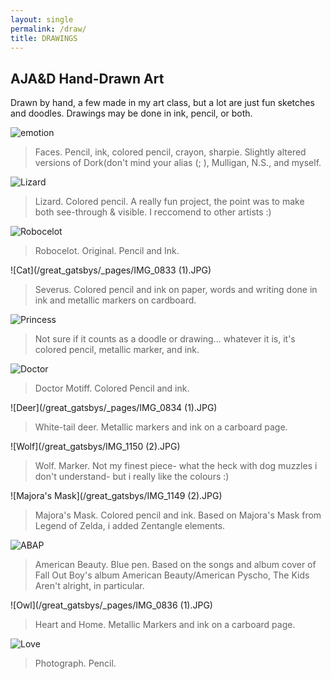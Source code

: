 ```yaml
---
layout: single
permalink: /draw/
title: DRAWINGS
---
```

## AJA&D Hand-Drawn Art
Drawn by hand, a few made in my art class, but a lot are just fun sketches and doodles. Drawings may be done in ink, pencil, or both.

![emotion](great_gatsbys/_pages/6AB1426E-9338-44A2-832C-7D1A742C5E71.jpeg)
>Faces. Pencil, ink, colored pencil, crayon, sharpie. Slightly altered versions of Dork(don't mind your alias (; ), Mulligan, N.S., and myself.

![Lizard](/great_gatsbys/IMG_1151.JPG)
>Lizard. Colored pencil. A really fun project, the point was to make both see-through & visible. I reccomend to other artists :)

![Robocelot](/great_gatsbys/IMG_1163.JPG)
>Robocelot. Original. Pencil and Ink. 

![Cat](/great_gatsbys/_pages/IMG_0833 (1).JPG) 
>Severus. Colored pencil and ink on paper, words and writing done in ink and metallic markers on cardboard.

![Princess](/great_gatsbys/IMG_1162.JPG)
>Not sure if it counts as a doodle or drawing... whatever it is, it's colored pencil, metallic marker, and ink.

![Doctor](/great_gatsbys/IMG_1153.JPG) <!-- .element height="50%" width="50%" -->
>Doctor Motiff. Colored Pencil and ink.

![Deer](/great_gatsbys/_pages/IMG_0834 (1).JPG) 
>White-tail deer. Metallic markers and ink on a carboard page.

![Wolf](/great_gatsbys/IMG_1150 (2).JPG)
>Wolf. Marker. Not my finest piece- what the heck with dog muzzles i don't understand- but i really like the colours :)

![Majora's Mask](/great_gatsbys/IMG_1149 (2).JPG)
>Majora's Mask. Colored pencil and ink. Based on Majora's Mask from Legend of Zelda, i added Zentangle elements.

![ABAP](/great_gatsbys/_pages/IMG_1180.JPG)
>American Beauty. Blue pen. Based on the songs and album cover of Fall Out Boy's album American Beauty/American Pyscho, The Kids Aren't alright, in particular.

![Owl](/great_gatsbys/_pages/IMG_0836 (1).JPG) 
>Heart and Home. Metallic Markers and ink on a carboard page.

![Love](/great_gatsbys/_pages/IMG_1179.JPG)
>Photograph. Pencil.
